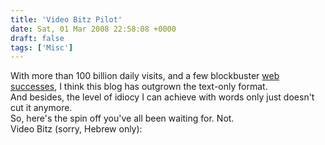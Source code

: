 ```yaml
---
title: 'Video Bitz Pilot'
date: Sat, 01 Mar 2008 22:58:08 +0000
draft: false
tags: ['Misc']
---
```


With more than 100 billion daily visits, and a few blockbuster [web successes](http://www.khjgf.com), I think this blog has outgrown the text-only format.  
And besides, the level of idiocy I can achieve with words only just doesn't cut it anymore.  
So, here's the spin off you've all been waiting for. Not.  
Video Bitz (sorry, Hebrew only):